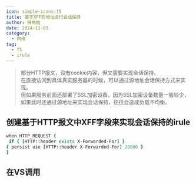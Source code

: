 ```yaml
---
icon: simple-icons:f5
title: 基于XFF的地址进行会话保持
author: 犄角蛙
date: 2024-11-03
category:
  - 网络
tag:
  - f5
  - irule
---
```


> 部分HTTP报文，没有cookie内容，但又需要实现会话保持。  
> 在直接访问到具体真实服务器的时候，可以通过源地址会话保持方式来实现。  
> 但如果服务前面还部署了SSL加密设备，因为SSL加密设备数量一般较少，如果此时还通过源地址来实现会话保持，往往会造成负载不均衡。  

## 创建基于HTTP报文中XFF字段来实现会话保持的irule

```tcl
when HTTP_REQUEST {
 if { [HTTP::header exists X-Forwarded-For] }
{ persist uie [HTTP::header X-Forwarded-For] 28800 }
}
```

## 在VS调用
